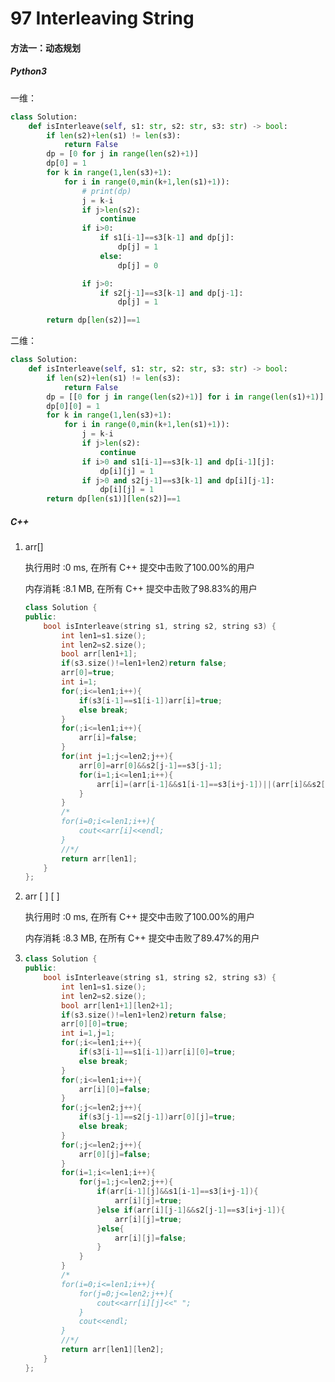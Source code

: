 # 97 Interleaving String

#### 方法一：动态规划

##### Python3

一维：

```python
class Solution:
    def isInterleave(self, s1: str, s2: str, s3: str) -> bool:
        if len(s2)+len(s1) != len(s3):
            return False
        dp = [0 for j in range(len(s2)+1)]
        dp[0] = 1
        for k in range(1,len(s3)+1):
            for i in range(0,min(k+1,len(s1)+1)):
                # print(dp)
                j = k-i
                if j>len(s2):
                    continue
                if i>0:
                    if s1[i-1]==s3[k-1] and dp[j]:
                        dp[j] = 1
                    else:
                        dp[j] = 0

                if j>0:
                    if s2[j-1]==s3[k-1] and dp[j-1]:
                        dp[j] = 1

        return dp[len(s2)]==1

```

二维：

```python
class Solution:
    def isInterleave(self, s1: str, s2: str, s3: str) -> bool:
        if len(s2)+len(s1) != len(s3):
            return False
        dp = [[0 for j in range(len(s2)+1)] for i in range(len(s1)+1)]
        dp[0][0] = 1
        for k in range(1,len(s3)+1):
            for i in range(0,min(k+1,len(s1)+1)):
                j = k-i
                if j>len(s2):
                    continue
                if i>0 and s1[i-1]==s3[k-1] and dp[i-1][j]:
                    dp[i][j] = 1
                if j>0 and s2[j-1]==s3[k-1] and dp[i][j-1]:
                    dp[i][j] = 1
        return dp[len(s1)][len(s2)]==1
```



##### C++

1. arr[]

   执行用时 :0 ms, 在所有 C++ 提交中击败了100.00%的用户

   内存消耗 :8.1 MB, 在所有 C++ 提交中击败了98.83%的用户

   ```c++
   class Solution {
   public:
       bool isInterleave(string s1, string s2, string s3) {
           int len1=s1.size();
           int len2=s2.size();
           bool arr[len1+1];
           if(s3.size()!=len1+len2)return false;
           arr[0]=true;
           int i=1;
           for(;i<=len1;i++){
               if(s3[i-1]==s1[i-1])arr[i]=true;
               else break;
           }
           for(;i<=len1;i++){
               arr[i]=false;
           }
           for(int j=1;j<=len2;j++){
               arr[0]=arr[0]&&s2[j-1]==s3[j-1];
               for(i=1;i<=len1;i++){
                   arr[i]=(arr[i-1]&&s1[i-1]==s3[i+j-1])||(arr[i]&&s2[j-1]==s3[i+j-1]);
               }
           }
           /*
           for(i=0;i<=len1;i++){
               cout<<arr[i]<<endl;
           }
           //*/
           return arr[len1];
       }
   };
   ```

2. arr [ ]  [ ]

   执行用时 :0 ms, 在所有 C++ 提交中击败了100.00%的用户

   内存消耗 :8.3 MB, 在所有 C++ 提交中击败了89.47%的用户

3. ```c++
   class Solution {
   public:
       bool isInterleave(string s1, string s2, string s3) {
           int len1=s1.size();
           int len2=s2.size();
           bool arr[len1+1][len2+1];
           if(s3.size()!=len1+len2)return false;
           arr[0][0]=true;
           int i=1,j=1;
           for(;i<=len1;i++){
               if(s3[i-1]==s1[i-1])arr[i][0]=true;
               else break;
           }
           for(;i<=len1;i++){
               arr[i][0]=false;
           }
           for(;j<=len2;j++){
               if(s3[j-1]==s2[j-1])arr[0][j]=true;
               else break;
           }
           for(;j<=len2;j++){
               arr[0][j]=false;
           }
           for(i=1;i<=len1;i++){
               for(j=1;j<=len2;j++){
                   if(arr[i-1][j]&&s1[i-1]==s3[i+j-1]){
                       arr[i][j]=true;
                   }else if(arr[i][j-1]&&s2[j-1]==s3[i+j-1]){
                       arr[i][j]=true;
                   }else{
                       arr[i][j]=false;
                   }
               }
           }
           /*
           for(i=0;i<=len1;i++){
               for(j=0;j<=len2;j++){
                   cout<<arr[i][j]<<" ";
               }
               cout<<endl;
           }
           //*/
           return arr[len1][len2];
       }
   };
   ```